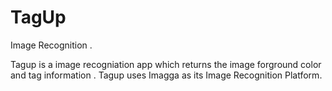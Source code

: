 # TagUp
Image Recognition .

Tagup is a image recogniation app which returns the image forground color and tag information .
Tagup uses Imagga as its Image Recognition Platform.
